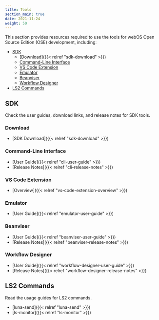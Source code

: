 ```yaml
---
title: Tools
section_main: true
date: 2021-11-24
weight: 50
---
```


This section provides resources required to use the tools for webOS Open Source Edition (OSE) development, including:

* [SDK](#sdk)
    * [Download]({{< relref "sdk-download" >}})
    * [Command-Line Interface](#command-line-interface)
    * [VS Code Extension](#vs-code-extension)
    * [Emulator](#emulator)
    * [Beanviser](#beanviser)
    * [Workflow Designer](#workflow-designer)
* [LS2 Commands](#ls2-commands)

## SDK

Check the user guides, download links, and release notes for SDK tools.

### Download

* [SDK Download]({{< relref "sdk-download" >}})

### Command-Line Interface

* [User Guide]({{< relref "cli-user-guide" >}})
* [Release Notes]({{< relref "cli-release-notes" >}})

### VS Code Extension

* [Overview]({{< relref "vs-code-extension-overview" >}})

### Emulator

* [User Guide]({{< relref "emulator-user-guide" >}})

### Beanviser

* [User Guide]({{< relref "beanviser-user-guide" >}})
* [Release Notes]({{< relref "beanviser-release-notes" >}})

### Workflow Designer

* [User Guide]({{< relref "workflow-designer-user-guide" >}})
* [Release Notes]({{< relref "workflow-designer-release-notes" >}})

## LS2 Commands

Read the usage guides for LS2 commands.

* [luna-send]({{< relref "luna-send" >}})
* [ls-monitor]({{< relref "ls-monitor" >}})
